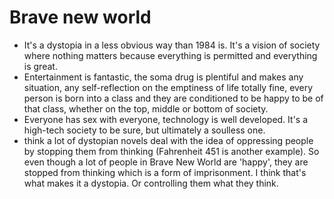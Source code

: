 # Brave new world
- It's a dystopia in a less obvious way than 1984 is. It's a vision of society where nothing matters because everything is permitted and everything is great.
- Entertainment is fantastic, the soma drug is plentiful and makes any situation, any self-reflection on the emptiness of life totally fine, every person is born into a class and they are conditioned to be happy to be of that class, whether on the top, middle or bottom of society.
- Everyone has sex with everyone, technology is well developed. It's a high-tech society to be sure, but ultimately a soulless one.
- think a lot of dystopian novels deal with the idea of oppressing people by stopping them from thinking (Fahrenheit 451 is another example). So even though a lot of people in Brave New World are 'happy', they are stopped from thinking which is a form of imprisonment. I think that's what makes it a dystopia. Or controlling them what they think.
